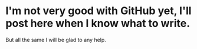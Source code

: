 # I'm not very good with GitHub yet, I'll post here when I know what to write.

But all the same I will be glad to any help.
